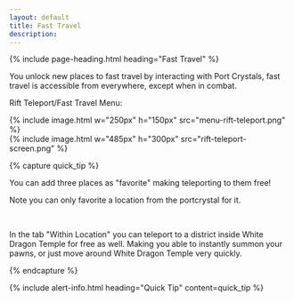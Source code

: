 ```yaml
---
layout: default
title: Fast Travel
description: 
---
```


<div class="margin-center-90 overflow-x-auto">
  {% include page-heading.html heading="Fast Travel" %}

  <p class="mb-5">
   You unlock new places to fast travel by interacting with Port Crystals, fast travel is accessible from everywhere, except when in combat.
  </p>

  <p class="mb-2 font-bold">
    Rift Teleport/Fast Travel Menu:
  </p>
  <div class="flex mb-5 items-center">
    <div class="w-1/2">
      {% include image.html w="250px" h="150px" src="menu-rift-teleport.png" %}
    </div>
    <div class="w-1/2">
      {% include image.html w="485px" h="300px" src="rift-teleport-screen.png" %}
    </div>
  </div>

  {% capture quick_tip %}
    <p>
      You can add three places as "favorite" making teleporting to them free!
    </p>
    <p>
      Note you can only favorite a location from the portcrystal for it.
    </p><br/>
    <p>
      In the tab "Within Location" you can teleport to a district inside White Dragon Temple for free as well. Making you able to instantly summon your pawns, or just move around White Dragon Temple very quickly. 
    </p>
  {% endcapture %}

  {% include alert-info.html heading="Quick Tip" content=quick_tip %}
</div>